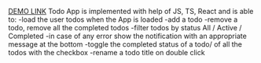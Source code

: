[DEMO LINK](https://TetKopot.github.io/<repo_name>/)
Todo App is implemented with help of JS, TS, React and is able to:
-load the user todos when the App is loaded
-add a todo
-remove a todo, remove all the completed todos 
-filter todos by status All / Active / Completed
-in case of any error show the notification with an appropriate message at the bottom
-toggle the completed status of a todo/ of all the todos with the checkbox
-rename a todo title on double click
